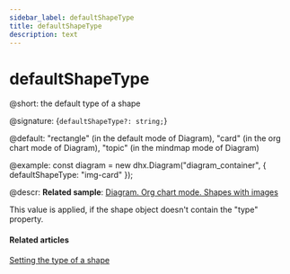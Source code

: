 ```yaml
---
sidebar_label: defaultShapeType
title: defaultShapeType
description: text
---
```


# defaultShapeType

@short: the default type of a shape

@signature: {`defaultShapeType?: string;`}

@default: "rectangle" (in the default mode of Diagram), "card" (in the org chart mode of Diagram), "topic" (in the mindmap mode of Diagram)

@example:
const diagram = new dhx.Diagram("diagram_container", {
    defaultShapeType: "img-card"
});

@descr:
**Related sample**: [Diagram. Org chart mode. Shapes with images](https://snippet.dhtmlx.com/qnx3ekin)

This value is applied, if the shape object doesn't contain the "type" property.

#### Related articles

[Setting the type of a shape](../../../shapes/default_shapes/#setting-the-type-of-a-shape)
